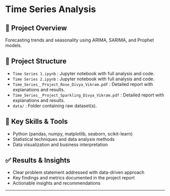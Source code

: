 # Time Series Analysis

## 📌 Project Overview
Forecasting trends and seasonality using ARIMA, SARIMA, and Prophet models.

## 📂 Project Structure
- `Time Series 1.ipynb` : Jupyter notebook with full analysis and code.
- `Time Series 2.ipynb` : Jupyter notebook with full analysis and code.
- `Time_Series__Project_Rose_Divya_Vikram.pdf` : Detailed report with explanations and results.
- `Time_Series__Project_Sparkling_Divya_Vikram.pdf` : Detailed report with explanations and results.
- `data/` : Folder containing raw dataset(s).

## 🚀 Key Skills & Tools
- Python (pandas, numpy, matplotlib, seaborn, scikit-learn)
- Statistical techniques and data analysis methods
- Data visualization and business interpretation

## ✅ Results & Insights
- Clear problem statement addressed with data-driven approach
- Key findings and metrics documented in the project report
- Actionable insights and recommendations

---
